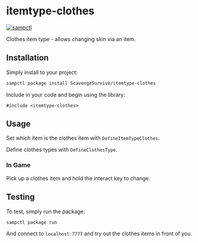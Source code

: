 # itemtype-clothes

[![sampctl](https://shields.southcla.ws/badge/sampctl-itemtype--clothes-2f2f2f.svg?style=for-the-badge)](https://github.com/ScavengeSurvive/itemtype-clothes)

Clothes item type - allows changing skin via an item.

## Installation

Simply install to your project:

```bash
sampctl package install ScavengeSurvive/itemtype-clothes
```

Include in your code and begin using the library:

```pawn
#include <itemtype-clothes>
```

## Usage

Set which item is the clothes item with `DefineItemTypeClothes`.

Define clothes types with `DefineClothesType`.

### In Game

Pick up a clothes item and hold the interact key to change.

## Testing

To test, simply run the package:

```bash
sampctl package run
```

And connect to `localhost:7777` and try out the clothes items in front of you.
